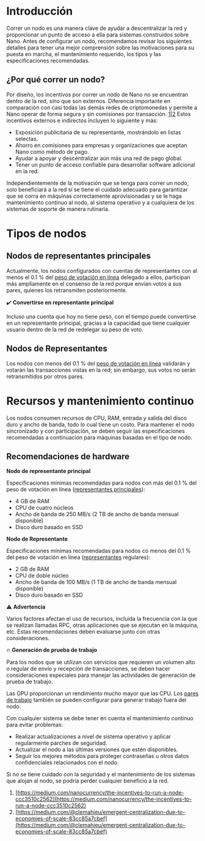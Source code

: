 # Introducción

Correr un nodo es una manera clave de ayudar a descentralizar la red y proporcionar un punto de acceso a ella para sistemas construidos sobre Nano. Antes de configurar un nodo, recomendamos revisar los siguientes detalles para tener una mejor comprensión sobre las motivaciones para su puesta en marcha, el mantenimiento requerido, los tipos y las especificaciones recomendadas.

## ¿Por qué correr un nodo?

Por diseño, los incentivos por correr un nodo de Nano no se encuentran dentro de la red, sino que son externos. Diferencia importante en comparación con casi todas las demás redes de criptomonedas y permite a Nano operar de forma segura y sin comisiones por transacción. [1](https://medium.com/nanocurrency/the-incentives-to-run-a-node-ccc3510c2562)|[2](https://medium.com/@clemahieu/emergent-centralization-due-to-economies-of-scale-83cc85a7cbef) Estos incentivos externos e indirectos incluyen lo siguiente y más:

-   Exposición publicitaria de su representante, mostrándolo en listas selectas.
-   Ahorro en comisiones para empresas y organizaciones que aceptan Nano como método de pago.
-   Ayudar a apoyar y descentralizar aún más una red de pago global.
-   Tener un punto de acceso confiable para desarrollar software adicional en la red.

Independientemente de la motivación que se tenga para correr un nodo, solo beneficiará a la red si se tiene el cuidado adecuado para garantizar que se corra en máquinas correctamente aprovisionadas y se le haga mantenimiento continuo al nodo, al sistema operativo y a cualquiera de los sistemas de soporte de manera rutinaria.

# Tipos de nodos

## Nodos de representantes principales

Actualmente, los nodos configurados con cuentas de representantes con al menos el 0.1 % del [peso de votación en línea](https://docs.nano.org/glossary/#online-voting-weight) delegado a ellos, participan más ampliamente en el consenso de la red porque envían votos a sus pares, quienes los retransmiten posteriormente.

:heavy_check_mark: **Convertirse en representante principal**

Incluso una cuenta que hoy no tiene peso, con el tiempo puede convertirse en un representante principal, gracias a la capacidad que tiene cualquier usuario dentro de la red de redelegar su peso de voto.

## Nodos de Representantes

Los nodos con menos del 0.1 % del [peso de votación en línea](https://docs.nano.org/glossary/#online-voting-weight) validarán y votarán las transacciones vistas en la red; sin embargo, sus votos no serán retransmitidos por otros pares.

# Recursos y mantenimiento continuo

Los nodos consumen recursos de CPU, RAM, entrada y salida del disco duro y ancho de banda, todo lo cual tiene un costo. Para mantener el nodo sincronizado y con participación, se deben seguir las especificaciones recomendadas a continuación para máquinas basadas en el tipo de nodo.

## Recomendaciones de hardware

**Nodo de representante principal**

Especificaciones mínimas recomendadas para nodos con más del 0.1 % del peso de votación en línea ([representantes principales](https://docs.nano.org/glossary/#principal-representative)):

-   4 GB de RAM
-   CPU de cuatro núcleos
-   Ancho de banda de 250 MB/s (2 TB de ancho de banda mensual disponible)
-   Disco duro basado en SSD

**Nodo de Representante**

Especificaciones mínimas recomendadas para nodos co menos del 0.1 % del peso de votación en línea ([representantes](https://docs.nano.org/glossary/#representative) regulares):

-   2 GB de RAM
-   CPU de doble núcleo
-   Ancho de banda de 100 MB/s (1 TB de ancho de banda mensual disponible)
-   Disco duro basado en SSD

:warning: **Advertencia**

Varios factores afectan el uso de recursos, incluida la frecuencia con la que se realizan llamadas RPC, otras aplicaciones que se ejecutan en la máquina, etc. Estas recomendaciones deben evaluarse junto con otras consideraciones.

:fire: **Generación de prueba de trabajo**

Para los nodos que se utilizan con servicios que requieren un volumen alto o regular de envío y recepción de transacciones, se deben hacer consideraciones especiales para manejar las actividades de generación de prueba de trabajo.

Las GPU proporcionan un rendimiento mucho mayor que las CPU. Los [pares de trabajo](https://docs.nano.org/running-a-node/configuration/#work_peers) también se pueden configurar para generar trabajo fuera del nodo.

Con cualquier sistema se debe tener en cuenta el mantenimiento continuo para evitar problemas:

-   Realizar actualizaciones a nivel de sistema operativo y aplicar regularmente parches de seguridad.
-   Actualizar el nodo a las últimas versiones que estén disponibles.
-   Seguir los mejores métodos para proteger contraseñas u otros datos confidenciales relacionados con el nodo.

Si no se tiene cuidado con la seguridad y el mantenimiento de los sistemas que alojan al nodo, se podría perder cualquier beneficio a la red.

1.  [https://medium.com/nanocurrency/the-incentives-to-run-a-node-ccc3510c2562](https://medium.com/nanocurrency/the-incentives-to-run-a-node-ccc3510c2562)
2.  [https://medium.com/@clemahieu/emergent-centralization-due-to-economies-of-scale-83cc85a7cbef](https://medium.com/@clemahieu/emergent-centralization-due-to-economies-of-scale-83cc85a7cbef)
